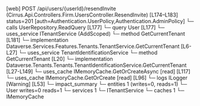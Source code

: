 [web] POST /api/users/{userId}/resendInvite  (Cirrus.Api.Controllers.Firm.UsersController.ResendInvite)  [L174–L183] status=201 [auth=Authentication.UserPolicy,Authentication.AdminPolicy]
  └─ calls UserRepository.ReadQuery [L177]
  └─ query User [L177]
  └─ uses_service ITenantService (AddScoped)
    └─ method GetCurrentTenant [L181]
      └─ implementation Dataverse.Services.Features.Tenants.TenantService.GetCurrentTenant [L6-L27]
        └─ uses_service TenantIdentificationService
          └─ method GetCurrentTenant [L20]
            └─ implementation Dataverse.Tenants.Tenants.TenantIdentificationService.GetCurrentTenant [L27-L149]
              └─ uses_cache IMemoryCache.GetOrCreateAsync [read] [L117]
              └─ uses_cache IMemoryCache.GetOrCreate [read] [L96]
              └─ logs ILogger<ITenantIdentificationService> [Warning] [L53]
  └─ impact_summary
    └─ entities 1 (writes=0, reads=1)
      └─ User writes=0 reads=1
    └─ services 1
      └─ ITenantService
    └─ caches 1
      └─ IMemoryCache

